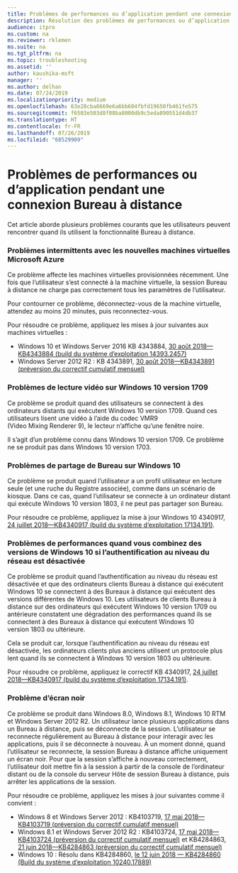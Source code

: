 ```yaml
---
title: Problèmes de performances ou d’application pendant une connexion Bureau à distance
description: Résolution des problèmes de performances ou d’application pendant une connexion Bureau à distance.
audience: itpro
ms.custom: na
ms.reviewer: rklemen
ms.suite: na
ms.tgt_pltfrm: na
ms.topic: troubleshooting
ms.assetid: ''
author: kaushika-msft
manager: ''
ms.author: delhan
ms.date: 07/24/2019
ms.localizationpriority: medium
ms.openlocfilehash: 63e28cba6669e6a6bb604fbfd19650fb461fe575
ms.sourcegitcommit: f6503e503d8f08ba8000db9c5eda890551d4db37
ms.translationtype: HT
ms.contentlocale: fr-FR
ms.lasthandoff: 07/26/2019
ms.locfileid: "68529909"
---
```

# <a name="poor-performance-or-application-problems-during-remote-desktop-connection"></a>Problèmes de performances ou d’application pendant une connexion Bureau à distance

Cet article aborde plusieurs problèmes courants que les utilisateurs peuvent rencontrer quand ils utilisent la fonctionnalité Bureau à distance.

### <a name="intermittent-problems-with-new-microsoft-azure-virtual-machines"></a>Problèmes intermittents avec les nouvelles machines virtuelles Microsoft Azure

Ce problème affecte les machines virtuelles provisionnées récemment. Une fois que l’utilisateur s’est connecté à la machine virtuelle, la session Bureau à distance ne charge pas correctement tous les paramètres de l’utilisateur.

Pour contourner ce problème, déconnectez-vous de la machine virtuelle, attendez au moins 20 minutes, puis reconnectez-vous.

Pour résoudre ce problème, appliquez les mises à jour suivantes aux machines virtuelles :

  - Windows 10 et Windows Server 2016 KB 4343884, [30 août 2018—KB4343884 (build du système d’exploitation 14393.2457)](https://support.microsoft.com/help/4343884/windows-10-update-kb4343884)
  - Windows Server 2012 R2 : KB 4343891, [30 août 2018—KB4343891 (préversion du correctif cumulatif mensuel)](https://support.microsoft.com/help/4343891/windows-81-update-kb4343891)

### <a name="video-playback-issues-on-windows-10-version-1709"></a>Problèmes de lecture vidéo sur Windows 10 version 1709

Ce problème se produit quand des utilisateurs se connectent à des ordinateurs distants qui exécutent Windows 10 version 1709. Quand ces utilisateurs lisent une vidéo à l’aide du codec VMR9 (Video Mixing Renderer 9), le lecteur n’affiche qu’une fenêtre noire.

Il s’agit d’un problème connu dans Windows 10 version 1709. Ce problème ne se produit pas dans Windows 10 version 1703.

### <a name="desktop-sharing-issues-on-windows-10"></a>Problèmes de partage de Bureau sur Windows 10

Ce problème se produit quand l’utilisateur a un profil utilisateur en lecture seule (et une ruche du Registre associée), comme dans un scénario de kiosque. Dans ce cas, quand l’utilisateur se connecte à un ordinateur distant qui exécute Windows 10 version 1803, il ne peut pas partager son Bureau.

Pour résoudre ce problème, appliquez la mise à jour Windows 10 4340917, [24 juillet 2018—KB4340917 (build du système d’exploitation 17134.191)](https://support.microsoft.com/help/4340917/windows-10-update-kb4340917).

### <a name="performance-issues-when-mixing-versions-of-windows-10-if-nla-is-disabled"></a>Problèmes de performances quand vous combinez des versions de Windows 10 si l’authentification au niveau du réseau est désactivée

Ce problème se produit quand l’authentification au niveau du réseau est désactivée et que des ordinateurs clients Bureau à distance qui exécutent Windows 10 se connectent à des Bureaux à distance qui exécutent des versions différentes de Windows 10. Les utilisateurs de clients Bureau à distance sur des ordinateurs qui exécutent Windows 10 version 1709 ou antérieure constatent une dégradation des performances quand ils se connectent à des Bureaux à distance qui exécutent Windows 10 version 1803 ou ultérieure.

Cela se produit car, lorsque l’authentification au niveau du réseau est désactivée, les ordinateurs clients plus anciens utilisent un protocole plus lent quand ils se connectent à Windows 10 version 1803 ou ultérieure.

Pour résoudre ce problème, appliquez le correctif KB 4340917, [24 juillet 2018—KB4340917 (build du système d’exploitation 17134.191)](https://support.microsoft.com/help/4340917/windows-10-update-kb4340917).

### <a name="black-screen-issue"></a>Problème d’écran noir

Ce problème se produit dans Windows 8.0, Windows 8.1, Windows 10 RTM et Windows Server 2012 R2. Un utilisateur lance plusieurs applications dans un Bureau à distance, puis se déconnecte de la session. L’utilisateur se reconnecte régulièrement au Bureau à distance pour interagir avec les applications, puis il se déconnecte à nouveau. À un moment donné, quand l’utilisateur se reconnecte, la session Bureau à distance affiche uniquement un écran noir. Pour que la session s’affiche à nouveau correctement, l’utilisateur doit mettre fin à la session à partir de la console de l’ordinateur distant ou de la console du serveur Hôte de session Bureau à distance, puis arrêter les applications de la session.

Pour résoudre ce problème, appliquez les mises à jour suivantes comme il convient :

  - Windows 8 et Windows Server 2012 : KB4103719, [17 mai 2018—KB4103719 (préversion du correctif cumulatif mensuel)](https://support.microsoft.com/help/4103719/windows-server-2012-update-kb4103719)
  - Windows 8.1 et Windows Server 2012 R2 : KB4103724, [17 mai 2018—KB4103724 (préversion du correctif cumulatif mensuel)](https://support.microsoft.com/help/4103724/windows-81-update-kb4103724) et KB4284863, [21 juin 2018—KB4284863 (préversion du correctif cumulatif mensuel)](https://support.microsoft.com/help/4284863/windows-81-update-kb4284863)
  - Windows 10 : Résolu dans KB4284860, [le 12 juin 2018 — KB4284860 (Build du système d’exploitation 10240.17889)](https://support.microsoft.com/help/4284860/windows-10-update-kb4284860)
